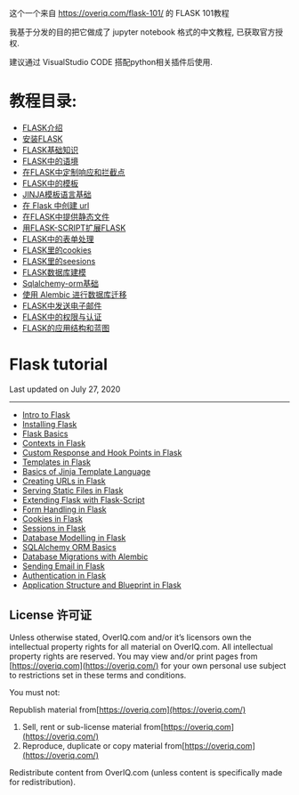 这个一个来自  https://overiq.com/flask-101/ 的 FLASK 101教程

我基于分发的目的把它做成了 jupyter notebook 格式的中文教程, 已获取官方授权.

建议通过 VisualStudio CODE 搭配python相关插件后使用.


# 教程目录:


* [FLASK介绍](https://overiq.com/flask-101/intro-to-flask/)
* [安装FLASK](https://overiq.com/flask-101/installing-flask/)
* [FLASK基础知识](https://overiq.com/flask-101/flask-basics/)
* [FLASK中的语境](https://overiq.com/flask-101/contexts-in-flask/)
* [在FLASK中定制响应和拦截点](https://overiq.com/flask-101/custom-response-and-hook-points-in-flask/)
* [FLASK中的模板](https://overiq.com/flask-101/templates-in-flask/)
* [JINJA模板语言基础](https://overiq.com/flask-101/basics-of-jinja-template-language/)
* [在 Flask 中创建 url](https://overiq.com/flask-101/creating-urls-in-flask/)
* [在FLASK中提供静态文件](https://overiq.com/flask-101/serving-static-files-in-flask/)
* [用FLASK-SCRIPT扩展FLASK](https://overiq.com/flask-101/extending-flask-with-flask-script/)
* [FLASK中的表单处理](https://overiq.com/flask-101/form-handling-in-flask/)
* [FLASK里的cookies](https://overiq.com/flask-101/cookies-in-flask/)
* [FLASK里的seesions](https://overiq.com/flask-101/sessions-in-flask/)
* [FLASK数据库建模](https://overiq.com/flask-101/database-modelling-in-flask/)
* [Sqlalchemy-orm基础](https://overiq.com/flask-101/sqlalchemy-orm-basics/)
* [使用 Alembic 进行数据库迁移](https://overiq.com/flask-101/database-migrations-with-alembic/)
* [FLASK中发送电子邮件](https://overiq.com/flask-101/sending-email-in-flask/)
* [FLASK中的权限与认证](https://overiq.com/flask-101/authentication-in-flask/)
* [FLASK的应用结构和蓝图](https://overiq.com/flask-101/application-structure-and-blueprint-in-flask/)

# Flask tutorial

Last updated on July 27, 2020

---

* [Intro to Flask](https://overiq.com/flask-101/intro-to-flask/)
* [Installing Flask](https://overiq.com/flask-101/installing-flask/)
* [Flask Basics](https://overiq.com/flask-101/flask-basics/)
* [Contexts in Flask](https://overiq.com/flask-101/contexts-in-flask/)
* [Custom Response and Hook Points in Flask](https://overiq.com/flask-101/custom-response-and-hook-points-in-flask/)
* [Templates in Flask](https://overiq.com/flask-101/templates-in-flask/)
* [Basics of Jinja Template Language](https://overiq.com/flask-101/basics-of-jinja-template-language/)
* [Creating URLs in Flask](https://overiq.com/flask-101/creating-urls-in-flask/)
* [Serving Static Files in Flask](https://overiq.com/flask-101/serving-static-files-in-flask/)
* [Extending Flask with Flask-Script](https://overiq.com/flask-101/extending-flask-with-flask-script/)
* [Form Handling in Flask](https://overiq.com/flask-101/form-handling-in-flask/)
* [Cookies in Flask](https://overiq.com/flask-101/cookies-in-flask/)
* [Sessions in Flask](https://overiq.com/flask-101/sessions-in-flask/)
* [Database Modelling in Flask](https://overiq.com/flask-101/database-modelling-in-flask/)
* [SQLAlchemy ORM Basics](https://overiq.com/flask-101/sqlalchemy-orm-basics/)
* [Database Migrations with Alembic](https://overiq.com/flask-101/database-migrations-with-alembic/)
* [Sending Email in Flask](https://overiq.com/flask-101/sending-email-in-flask/)
* [Authentication in Flask](https://overiq.com/flask-101/authentication-in-flask/)
* [Application Structure and Blueprint in Flask](https://overiq.com/flask-101/application-structure-and-blueprint-in-flask/)


## License 许可证

Unless otherwise stated, OverIQ.com and/or it’s licensors own the intellectual property rights for all material on OverIQ.com. All intellectual property rights are reserved. You may view and/or print pages from [https://overiq.com](https://overiq.com/) for your own personal use subject to restrictions set in these terms and conditions.

You must not:

Republish material from[https://overiq.com](https://overiq.com/)

1. Sell, rent or sub-license material from[https://overiq.com](https://overiq.com/)
2. Reproduce, duplicate or copy material from[https://overiq.com](https://overiq.com/)

Redistribute content from OverIQ.com (unless content is specifically made for redistribution).


